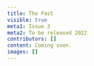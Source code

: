```yaml
---
title: The Past
visible: true
meta1: Issue 3
meta2: To be released 2022
contributors: []
content: Coming soon.
images: []
---
```

